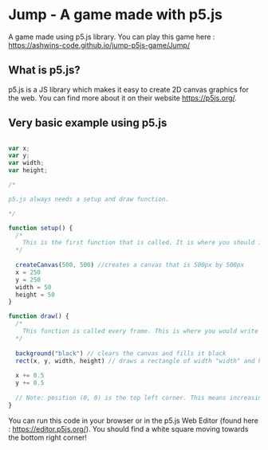 # Jump - A game made with p5.js
A game made using p5.js library. You can play this game here : https://ashwins-code.github.io/jump-p5js-game/Jump/

## What is p5.js? ##

p5.js is a JS library which makes it easy to create 2D canvas graphics for the web. You can find more about it on their website https://p5js.org/.

## Very basic example using p5.js ##

```js

var x;
var y;
var width;
var height;

/* 

p5.js always needs a setup and draw function.

*/

function setup() {
  /*
    This is the first function that is called. It is where you should initialise the things that you need
  */
  
  createCanvas(500, 500) //creates a canvas that is 500px by 500px
  x = 250
  y = 250
  width = 50
  height = 50
}

function draw() {
  /*
    This function is called every frame. This is where you would write your code to draw to the canvas
  */
  
  background("black") // clears the canvas and fills it black
  rect(x, y, width, height) // draws a rectangle of width "width" and height "height" at position (x, y)
  
  x += 0.5
  y += 0.5
  
  // Note: position (0, 0) is the top left corner. This means increasing the the variable "y" moves the rectangle downwards (unlike normal coordinate systems) 
}

```

You can run this code in your browser or in the p5.js Web Editor (found here : https://editor.p5js.org/). You should find a white square moving towards the bottom right corner!
